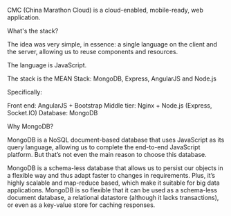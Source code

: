 CMC (China Marathon Cloud) is a cloud-enabled, mobile-ready, 
web application.

What's the stack?

The idea was very simple, in essence: a single language on the 
client and the server, allowing us to reuse components and 
resources. 

The language is JavaScript. 

The stack is the MEAN Stack: MongoDB, Express, AngularJS and Node.js

Specifically:

Front end: AngularJS + Bootstrap
Middle tier: Nginx + Node.js (Express, Socket.IO)
Database: MongoDB

Why MongoDB?

MongoDB is a NoSQL document-based database that uses JavaScript 
as its query language, allowing us to complete the end-to-end 
JavaScript platform. But that’s not even the main reason to 
choose this database.

MongoDB is a schema-less database that allows us to persist 
our objects in a flexible way and thus adapt faster to changes 
in requirements. Plus, it’s highly scalable and map-reduce based, 
which make it suitable for big data applications. MongoDB is so 
flexible that it can be used as a schema-less document database, 
a relational datastore (although it lacks transactions), or even 
as a key-value store for caching responses.
